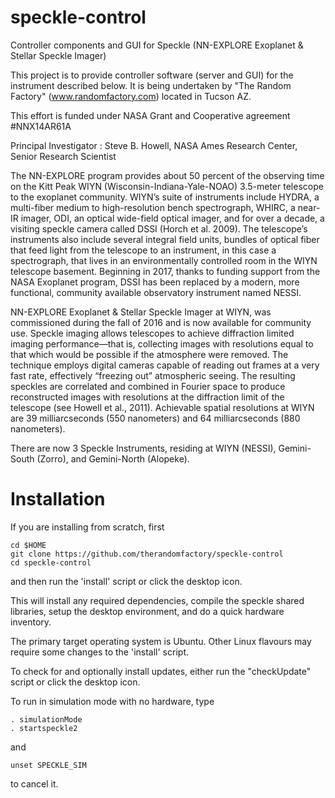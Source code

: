 # speckle-control
Controller components and GUI for Speckle (NN-EXPLORE Exoplanet &amp; Stellar Speckle Imager)

This project is to provide controller software (server and GUI) for the instrument described below.
It is being undertaken by "The Random Factory" (www.randomfactory.com) located in Tucson AZ.

This effort is funded under NASA Grant and Cooperative agreement #NNX14AR61A

Principal Investigator : Steve B. Howell, NASA Ames Research Center, Senior Research Scientist

The NN-EXPLORE program provides about 50 percent of the observing time on the Kitt Peak WIYN (Wisconsin-Indiana-Yale-NOAO) 3.5-meter telescope to the exoplanet community. WIYN’s suite of instruments include HYDRA, a multi-fiber medium to high-resolution bench spectrograph, WHIRC, a near-IR imager, ODI, an optical wide-field optical imager, and for over a decade, a visiting speckle camera called DSSI (Horch et al. 2009). The telescope’s instruments also include several integral field units, bundles of optical fiber that feed light from the telescope to an instrument, in this case a spectrograph, that lives in an environmentally controlled room in the WIYN telescope basement. Beginning in 2017, thanks to funding support from the NASA Exoplanet program, DSSI has been replaced by a modern, more functional, community available observatory instrument named NESSI.

NN-EXPLORE Exoplanet & Stellar Speckle Imager at WIYN, was commissioned during the fall of 2016 and is now available for community use. Speckle imaging allows telescopes to achieve diffraction limited imaging performance—that is, collecting images with resolutions equal to that which would be possible if the atmosphere were removed. The technique employs digital cameras capable of reading out frames at a very fast rate, effectively “freezing out” atmospheric seeing. The resulting speckles are correlated and combined in Fourier space to produce reconstructed images with resolutions at the diffraction limit of the telescope (see Howell et al., 2011). Achievable spatial resolutions at WIYN are 39 milliarcseconds (550 nanometers) and 64 milliarcseconds (880 nanometers).

There are now 3 Speckle Instruments, residing at WIYN (NESSI), Gemini-South (Zorro), and Gemini-North (Alopeke).

# Installation

If you are installing from scratch, first 

```
cd $HOME
git clone https://github.com/therandomfactory/speckle-control
cd speckle-control
```

and then run the 'install' script or click the desktop icon.

This will install any required dependencies, compile the speckle 
shared libraries, setup the desktop environment, and do a quick
hardware inventory.

The primary target operating system is Ubuntu. Other Linux flavours may
require some changes to the 'install' script.

To check for and optionally install updates, either run the "checkUpdate"
script or click the desktop icon.

To run in simulation mode with no hardware, type

```
. simulationMode
. startspeckle2
```

and 

`unset SPECKLE_SIM`

to cancel it.

